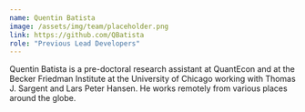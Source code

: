 ```yaml
---
name: Quentin Batista
image: /assets/img/team/placeholder.png
link: https://github.com/QBatista
role: "Previous Lead Developers"
---
```

Quentin Batista is a pre-doctoral research assistant at QuantEcon and at the Becker Friedman Institute at the University of Chicago working with Thomas J. Sargent and Lars Peter Hansen. He works remotely from various places around the globe.